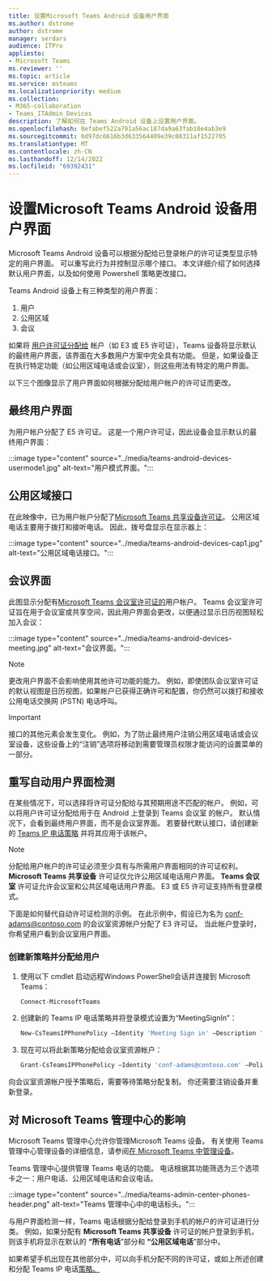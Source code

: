 ```yaml
---
title: 设置Microsoft Teams Android 设备用户界面
ms.author: dstrome
author: dstrome
manager: serdars
audience: ITPro
appliesto:
- Microsoft Teams
ms.reviewer: ''
ms.topic: article
ms.service: msteams
ms.localizationpriority: medium
ms.collection:
- M365-collaboration
- Teams_ITAdmin_Devices
description: 了解如何在 Teams Android 设备上设置用户界面。
ms.openlocfilehash: 0efabef522a791a56ac187da9a63fab10e4ab3e9
ms.sourcegitcommit: 0d97dc6616b3d633564409e39c08311af1522705
ms.translationtype: MT
ms.contentlocale: zh-CN
ms.lasthandoff: 12/14/2022
ms.locfileid: "69392431"
---
```

# <a name="set-microsoft-teams-android-devices-user-interface"></a>设置Microsoft Teams Android 设备用户界面

Microsoft Teams Android 设备可以根据分配给已登录帐户的许可证类型显示特定的用户界面。 可以重写此行为并控制显示哪个接口。 本文详细介绍了如何选择默认用户界面，以及如何使用 Powershell 策略更改接口。

Teams Android 设备上有三种类型的用户界面：

1. 用户
2. 公用区域
3. 会议

如果将 [用户许可证分配给](/microsoftteams/user-access) 帐户（如 E3 或 E5 许可证），Teams 设备将显示默认的最终用户界面，该界面在大多数用户方案中完全具有功能。 但是，如果设备正在执行特定功能（如公用区域电话或会议室），则这些用法有特定的用户界面。

以下三个图像显示了用户界面如何根据分配给用户帐户的许可证而更改。

## <a name="end-user-interface"></a>最终用户界面

为用户帐户分配了 E5 许可证。 这是一个用户许可证，因此设备会显示默认的最终用户界面：

:::image type="content" source="../media/teams-android-devices-usermode1.jpg" alt-text="用户模式界面。":::

## <a name="common-area-interface"></a>公用区域接口

在此映像中，已为用户帐户分配了[Microsoft Teams 共享设备许可证](/microsoftteams/teams-add-on-licensing/teams-shared-device-license)。 公用区域电话主要用于拨打和接听电话。 因此，拨号盘显示在显示器上：

:::image type="content" source="../media/teams-android-devices-cap1.jpg" alt-text="公用区域电话接口。":::

## <a name="meeting-interface"></a>会议界面

此图显示分配有[Microsoft Teams 会议室许可证的](/MicrosoftTeams/rooms/rooms-licensing)用户帐户。 Teams 会议室许可证旨在用于会议室或共享空间，因此用户界面会更改，以便通过显示日历视图轻松加入会议：

:::image type="content" source="../media/teams-android-devices-meeting.jpg" alt-text="会议界面。":::

> [!NOTE]
> 更改用户界面不会影响使用其他许可功能的能力。 例如，即使团队会议室许可证的默认视图是日历视图，如果帐户已获得正确许可和配置，你仍然可以拨打和接收公用电话交换网 (PSTN) 电话呼叫。

> [!IMPORTANT]
> 接口的其他元素会发生变化。 例如，为了防止最终用户注销公用区域电话或会议室设备，这些设备上的“注销”选项将移动到需要管理员权限才能访问的设置菜单的一部分。

## <a name="override-automatic-user-interface-detection"></a>重写自动用户界面检测

在某些情况下，可以选择将许可证分配给与其预期用途不匹配的帐户。 例如，可以将用户许可证分配给用于在 Android 上登录到 Teams 会议室 的帐户。 默认情况下，会看到最终用户界面，而不是会议室界面。 若要替代默认接口，请创建新的 [Teams IP 电话策略](/powershell/module/skype/new-csteamsipphonepolicy) 并将其应用于该帐户。

> [!NOTE]
> 分配给用户帐户的许可证必须至少具有与所需用户界面相同的许可证权利。 **Microsoft Teams 共享设备** 许可证仅允许公用区域电话用户界面。 **Teams 会议室** 许可证允许会议室和公共区域电话用户界面。 E3 或 E5 许可证支持所有登录模式。

下面是如何替代自动许可证检测的示例。 在此示例中，假设已为名为 conf-adams@contoso.com 的会议室资源帐户分配了 E3 许可证。 当此帐户登录时，你希望用户看到会议室用户界面。

### <a name="create-a-new-policy-and-assign-to-user"></a>创建新策略并分配给用户

1. 使用以下 cmdlet 启动远程Windows PowerShell会话并连接到 Microsoft Teams：

    ``` Powershell
    Connect-MicrosoftTeams
    ```

2. 创建新的 Teams IP 电话策略并将登录模式设置为“MeetingSignIn”：

   ``` Powershell
   New-CsTeamsIPPhonePolicy –Identity 'Meeting Sign in' –Description 'Meeting Sign In Phone Policy' -SignInMode 'MeetingSignIn'

   ```

3. 现在可以将此新策略分配给会议室资源帐户：

   ``` Powershell
   Grant-CsTeamsIPPhonePolicy –Identity 'conf-adams@contoso.com' –PolicyName 'Meeting Sign In'
   ```

向会议室资源帐户授予策略后，需要等待策略分配复制。 你还需要注销设备并重新登录。

## <a name="impact-on-microsoft-teams-admin-center"></a>对 Microsoft Teams 管理中心的影响

Microsoft Teams 管理中心允许你管理Microsoft Teams 设备。 有关使用 Teams 管理中心管理设备的详细信息，请参阅[在 Microsoft Teams 中管理设备](device-management.md)。

Teams 管理中心提供管理 Teams 电话的功能。 电话根据其功能筛选为三个选项卡之一：用户电话、公用区域电话和会议电话。

 :::image type="content" source="../media/teams-admin-center-phones-header.png" alt-text="Teams 管理中心中的电话标头。":::

与用户界面检测一样，Teams 电话根据分配给登录到手机的帐户的许可证进行分类。 例如，如果分配有 **Microsoft Teams 共享设备** 许可证的帐户登录到手机，则该手机将显示在默认的 **“所有电话**”部分和 **“公用区域电话**”部分中。

如果希望手机出现在其他部分中，可以向手机分配不同的许可证，或如上所述创建和分配 Teams IP 电话[策略。](#override-automatic-user-interface-detection)
